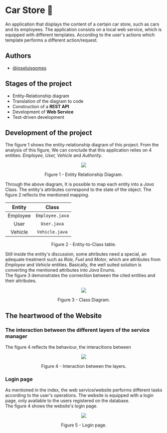# Car Store 🚗

An application that displays the content of a certain car store, such as cars and its employees. The application consists on a local web service, which is equipped with different templates. According to the user's actions which template performs a different action/request.

## Authors

- [@joseluisgomes](https://www.github.com/joseluisgomes)

## Stages of the project

- Entity-Relationship diagram
- Translation of the diagram to code
- Construction of a **REST API**
- Development of **Web Service**
- Test-driven development

## Development of the project

The figure 1 shows the entity-relationship diagram of this project. From the analysis of this figure, We can conclude that this application relies on 4 entities: _Employee, User, Vehicle_ and _Authority_.

<p align="center">
    <img src="https://user-images.githubusercontent.com/70901488/187467998-703b5d8d-23b2-4fd2-89f1-26ccbc16f65d.png">
</p>
<div align = "center">Figure 1 - Entity Relationship Diagram.</div>

Through the above diagram, It is possible to map each entity into a _Java_ Class. The entity's attributes correspond to the state of the object. The figure 2 reflects the mentioned mapping.

<div align="center">

|   Entity   |       Class       |
|:----------:|:-----------------:|
|  Employee  |  `Employee.java`  |
|    User    |    `User.java`    |
|  Vehicle   |  `Vehicle.java`   |

</div>
<div align = "center">Figure 2 - Entity-to-Class table.</div>

Still inside the entity's discussion, some attributes need a special, an adequate treatment such as _Role, Fuel_ and _Motor_, which are attributes from _Employee_ and _Vehicle_ entities. Basically, the well suited solution is converting the mentioned attributes into _Java_ Enums.
<br />
The figure 3 demonstrates the connection between the cited entities and their attributes.

<p align="center">
    <img src="https://user-images.githubusercontent.com/70901488/187542260-161fd005-1cd2-4aa4-89e0-12dbb40d7559.png">
</p>
<div align = "center">Figure 3 - Class Diagram.</div>

## The heartwood of the Website

### The interaction between the different layers of the service manager

The figure 4 reflects the behaviour, the interacitions between 


<p align="center">
    <img src="https://user-images.githubusercontent.com/70901488/187880898-f34a5e74-b126-4772-a77e-697b2429aa08.png">
</p>
<div align = "center">Figure 4 - Interaction between the layers.</div>

### Login page

As mentioned in the index, the web service/website performs different tasks according to the user's operations. The website is equipped with a login page, only available to the users registered on the database.
<br />
The figure 4 shows the website's login page.

<p align="center">
    <img src="https://user-images.githubusercontent.com/70901488/187778578-66f8ba9e-08ce-4be4-a684-691d7e9b7c4d.png">
</p>
<div align = "center">Figure 5 - Login page.</div>
